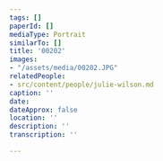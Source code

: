 ```yaml
---
tags: []
paperId: []
mediaType: Portrait
similarTo: []
title: '00202'
images:
- "/assets/media/00202.JPG"
relatedPeople:
- src/content/people/julie-wilson.md
caption: ''
date: 
dateApprox: false
location: ''
description: ''
transcription: ''

---
```


